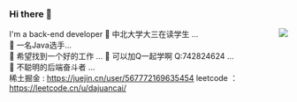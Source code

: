 ### Hi there 👋
<a href="https://passer-by.com/" target="_blank"><img align="right" src="https://github-readme-stats.vercel.app/api?username=azhangm&show_icons=true&count_private=false&theme=vue-dark" /></a>


I'm a back-end developer
 🔭 中北大学大三在读学生 ...<br>
 🌱 一名Java选手...<br>
 👯 希望找到一个好的工作 ...<nr>
 🤔 可以加Q一起学啊 Q:742824624 ...<br>
 💬 不聪明的后端奋斗者 ...<br>
稀土掘金 : https://juejin.cn/user/567772169635454
leetcode ： https://leetcode.cn/u/dajuancai/


<!--
**azhangm/azhangm** is a ✨ _special_ ✨ repository because its `README.md` (this file) appears on your GitHub profile.

Here are some ideas to get you started:


- 📫 How to reach me: ...
- 😄 Pronouns: ...
- ⚡ Fun fact: ...
-->
